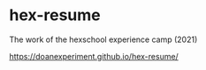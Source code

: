 # hex-resume
The work of the hexschool experience camp (2021)

https://doanexperiment.github.io/hex-resume/
